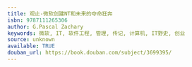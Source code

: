 ```yaml
---
title: 观止-微软创建NT和未来的夺命狂奔
isbn: 9787111265306
author: G.Pascal Zachary
keywords: 微软, IT, 软件工程, 管理, 传记, 计算机, IT野史, 创业
source: unknown
available: TRUE
douban_url: https://book.douban.com/subject/3699395/
---
```

